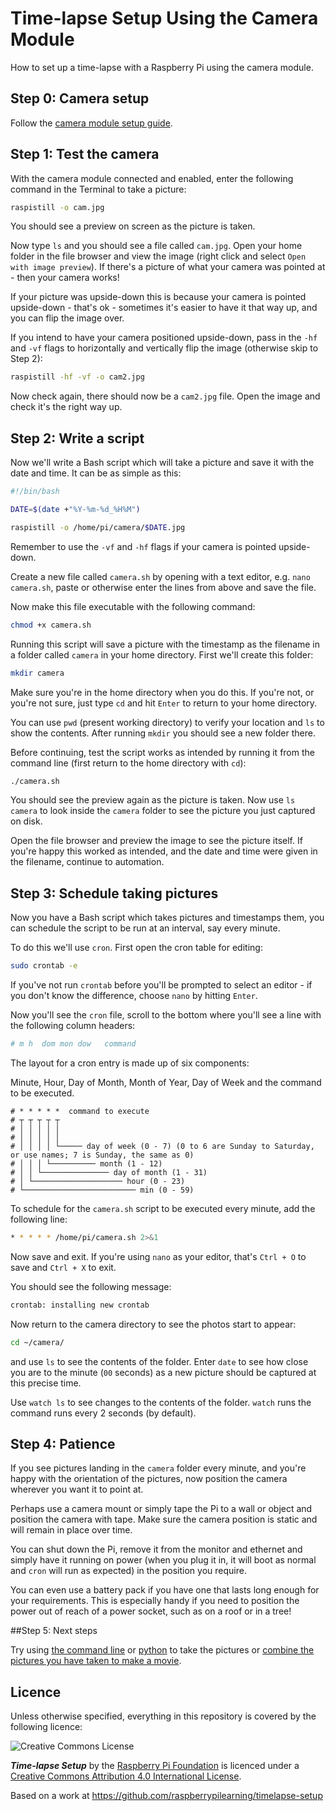 # Time-lapse Setup Using the Camera Module

How to set up a time-lapse with a Raspberry Pi using the camera module.

## Step 0: Camera setup

Follow the [camera module setup guide](http://www.raspberrypi.org/help/camera-module-setup/).

## Step 1: Test the camera

With the camera module connected and enabled, enter the following command in the Terminal to take a picture:

```bash
raspistill -o cam.jpg
```

You should see a preview on screen as the picture is taken.

Now type `ls` and you should see a file called `cam.jpg`. Open your home folder in the file browser and view the image (right click and select `Open with image preview`). If there's a picture of what your camera was pointed at - then your camera works!

If your picture was upside-down this is because your camera is pointed upside-down - that's ok - sometimes it's easier to have it that way up, and you can flip the image over.

If you intend to have your camera positioned upside-down, pass in the `-hf` and `-vf` flags to horizontally and vertically flip the image (otherwise skip to Step 2):

```bash
raspistill -hf -vf -o cam2.jpg
```

Now check again, there should now be a `cam2.jpg` file. Open the image and check it's the right way up.

## Step 2: Write a script

Now we'll write a Bash script which will take a picture and save it with the date and time. It can be as simple as this:

```bash
#!/bin/bash

DATE=$(date +"%Y-%m-%d_%H%M")

raspistill -o /home/pi/camera/$DATE.jpg
```

Remember to use the `-vf` and `-hf` flags if your camera is pointed upside-down.

Create a new file called `camera.sh` by opening with a text editor, e.g. `nano camera.sh`, paste or otherwise enter the lines from above and save the file.

Now make this file executable with the following command:

```bash
chmod +x camera.sh
```

Running this script will save a picture with the timestamp as the filename in a folder called `camera` in your home directory. First we'll create this folder:

```bash
mkdir camera
```

Make sure you're in the home directory when you do this. If you're not, or you're not sure, just type `cd` and hit `Enter` to return to your home directory.

You can use `pwd` (present working directory) to verify your location and `ls` to show the contents. After running `mkdir` you should see a new folder there.

Before continuing, test the script works as intended by running it from the command line (first return to the home directory with `cd`):

```bash
./camera.sh
```

You should see the preview again as the picture is taken. Now use `ls camera` to look inside the `camera` folder to see the picture you just captured on disk.

Open the file browser and preview the image to see the picture itself. If you're happy this worked as intended, and the date and time were given in the filename, continue to automation.

## Step 3: Schedule taking pictures

Now you have a Bash script which takes pictures and timestamps them, you can schedule the script to be run at an interval, say every minute.

To do this we'll use `cron`. First open the cron table for editing:

```bash
sudo crontab -e
```

If you've not run `crontab` before you'll be prompted to select an editor - if you don't know the difference, choose `nano` by hitting `Enter`.

Now you'll see the `cron` file, scroll to the bottom where you'll see a line with the following column headers:

```bash
# m h  dom mon dow   command
```

The layout for a cron entry is made up of six components:

Minute, Hour, Day of Month, Month of Year, Day of Week and the command to be executed.

```
# * * * * *  command to execute
# ┬ ┬ ┬ ┬ ┬
# │ │ │ │ │
# │ │ │ │ │
# │ │ │ │ └───── day of week (0 - 7) (0 to 6 are Sunday to Saturday, or use names; 7 is Sunday, the same as 0)
# │ │ │ └────────── month (1 - 12)
# │ │ └─────────────── day of month (1 - 31)
# │ └──────────────────── hour (0 - 23)
# └───────────────────────── min (0 - 59)
```

To schedule for the `camera.sh` script to be executed every minute, add the following line:

```bash
* * * * * /home/pi/camera.sh 2>&1
```

Now save and exit. If you're using `nano` as your editor, that's `Ctrl + O` to save and `Ctrl + X` to exit.

You should see the following message:

```bash
crontab: installing new crontab
```

Now return to the camera directory to see the photos start to appear:

```bash
cd ~/camera/
```

and use `ls` to see the contents of the folder. Enter `date` to see how close you are to the minute (`00` seconds) as a new picture should be captured at this precise time.

Use `watch ls` to see changes to the contents of the folder. `watch` runs the command runs every 2 seconds (by default).

## Step 4: Patience

If you see pictures landing in the `camera` folder every minute, and you're happy with the orientation of the pictures, now position the camera wherever you want it to point at.

Perhaps use a camera mount or simply tape the Pi to a wall or object and position the camera with tape. Make sure the camera position is static and will remain in place over time.

You can shut down the Pi, remove it from the monitor and ethernet and simply have it running on power (when you plug it in, it will boot as normal and `cron` will run as expected) in the position you require.

You can even use a battery pack if you have one that lasts long enough for your requirements. This is especially handy if you need to position the power out of reach of a power socket, such as on a roof or in a tree!

##Step 5: Next steps

Try using [the command line](worksheet1.md) or [python](worksheet2.md) to take the pictures or [combine the pictures you have taken to make a movie](worksheet3.md).

## Licence

Unless otherwise specified, everything in this repository is covered by the following licence:

![Creative Commons License](http://i.creativecommons.org/l/by-sa/4.0/88x31.png)

***Time-lapse Setup*** by the [Raspberry Pi Foundation](http://raspberrypi.org) is licenced under a [Creative Commons Attribution 4.0 International License](http://creativecommons.org/licenses/by-sa/4.0/).

Based on a work at https://github.com/raspberrypilearning/timelapse-setup

